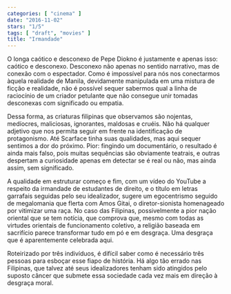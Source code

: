 ```yaml
---
categories: [ "cinema" ]
date: "2016-11-02"
stars: "1/5"
tags: [ "draft", "movies" ]
title: "Irmandade"
---
```

O longa caótico e desconexo de Pepe Diokno é justamente e apenas isso:
caótico e desconexo. Desconexo não apenas no sentido narrativo, mas de
conexão com o espectador. Como é impossível para nós nos conectarmos
àquela realidade de Manila, devidamente manipulada em uma mistura de
ficção e realidade, não é possível sequer sabermos qual a linha
de raciocínio de um criador petulante que não consegue unir tomadas
desconexas com significado ou empatia.

Dessa forma, as criaturas filipinas que observamos são nojentas,
medíocres, maliciosas, ignorantes, maldosas e cruéis. Não há
qualquer adjetivo que nos permita seguir em frente na identificação
de protagonismo. Até Scarface tinha suas qualidades, mas aqui sequer
sentimos a dor do próximo. Pior: fingindo um documentário, o resultado
é ainda mais falso, pois muitas sequências são obviamente teatrais,
e outras despertam a curiosidade apenas em detectar se é real ou não,
mas ainda assim, sem significado.

A qualidade em estruturar começo e fim, com um vídeo do YouTube a
respeito da irmandade de estudantes de direito, e o título em letras
garrafais seguidas pelo seu idealizador, sugere um egocentrismo seguido
de megalomania que flerta com Amos Gitai, o diretor-sionista homenageado
por vitimizar uma raça. No caso das Filipinas, possivelmente a pior
nação oriental que se tem notícia, que comprova que, mesmo com todas
as virtudes orientais de funcionamento coletivo, a religião baseada em
sacrifício parece transformar tudo em pó e em desgraça. Uma desgraça
que é aparentemente celebrada aqui.

Roteirizado por três indivíduos, é difícil saber como é necessário
três pessoas para esboçar esse fiapo de história. Há algo tão
errado nas Filipinas, que talvez até seus idealizadores tenham sido
atingidos pelo suposto câncer que submete essa sociedade cada vez mais
em direção à desgraça moral.
